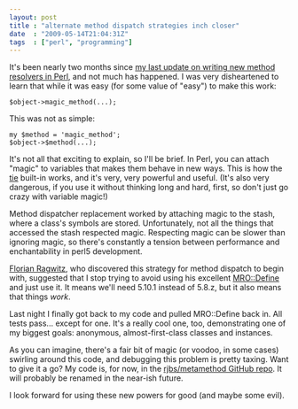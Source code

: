 ```yaml
---
layout: post
title : "alternate method dispatch strategies inch closer"
date  : "2009-05-14T21:04:31Z"
tags  : ["perl", "programming"]
---
```

It's been nearly two months since [my last update on writing new method
resolvers in Perl](http://rjbs.manxome.org/rubric/entry/1739), and not much has
happened.  I was very disheartened to learn that while it was easy (for some
value of "easy") to make this work:

    $object->magic_method(...);

This was not as simple:

    my $method = 'magic_method';
    $object->$method(...);

It's not all that exciting to explain, so I'll be brief.  In Perl, you can
attach "magic" to variables that makes them behave in new ways.  This is how
the [tie](http://perldoc.perl.org/perltie.html) built-in works, and it's very,
very powerful and useful.  (It's also very dangerous, if you use it without
thinking long and hard, first, so don't just go crazy with variable magic!)

Method dispatcher replacement worked by attaching magic to the stash, where a
class's symbols are stored.  Unfortunately, not all the things that accessed
the stash respected magic.  Respecting magic can be slower than ignoring magic,
so there's constantly a tension between performance and enchantability in perl5
development.

[Florian Ragwitz](http://perldition.org/), who discovered this strategy for
method dispatch to begin with, suggested that I stop trying to avoid using his
excellent [MRO::Define](http://github.com/rafl/mro-define/) and just use it.
It means we'll need 5.10.1 instead of 5.8.z, but it also means that things
*work*.

Last night I finally got back to my code and pulled MRO::Define back in.  All
tests pass... except for one.  It's a really cool one, too, demonstrating one
of my biggest goals: anonymous, almost-first-class classes and instances.

As you can imagine, there's a fair bit of magic (or voodoo, in some cases)
swirling around this code, and debugging this problem is pretty taxing.  Want
to give it a go?  My code is, for now, in the [rjbs/metamethod GitHub
repo](http://github.com/rjbs/metamethod).  It will probably be renamed in the
near-ish future.

I look forward for using these new powers for good (and maybe some evil).

